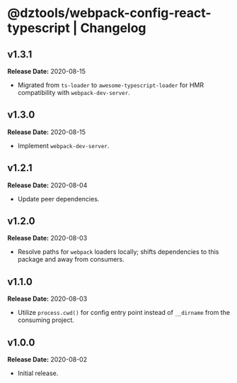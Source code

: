 # @dztools/webpack-config-react-typescript | Changelog

## v1.3.1

**Release Date:** 2020-08-15

* Migrated from `ts-loader` to `awesome-typescript-loader` for HMR compatibility with `webpack-dev-server`.

## v1.3.0

**Release Date:** 2020-08-15

* Implement `webpack-dev-server`.

## v1.2.1

**Release Date:** 2020-08-04

* Update peer dependencies.

## v1.2.0

**Release Date:** 2020-08-03

* Resolve paths for `webpack` loaders locally; shifts dependencies to this package and away from consumers.

## v1.1.0

**Release Date:** 2020-08-03

* Utilize `process.cwd()` for config entry point instead of `__dirname` from the consuming project.

## v1.0.0

**Release Date:** 2020-08-02

* Initial release.
